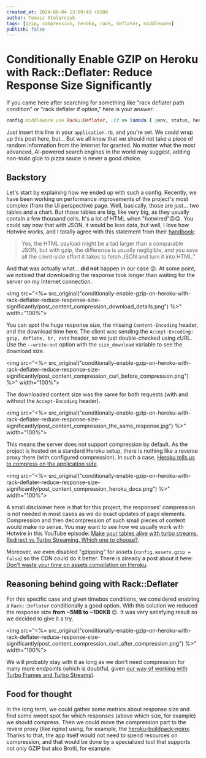 ```yaml
---
created_at: 2024-06-04 13:09:43 +0200
author: Tomasz Stolarczyk
tags: [gzip, compression, heroku, rack, deflater, middleware]
publish: false
---
```


# Conditionally Enable GZIP on Heroku with Rack::Deflater: Reduce Response Size Significantly

If you came here after searching for something like "rack deflater path condition" or "rack deflater if option," here is 
your answer:

```ruby
config.middleware.use Rack::Deflater, :if => lambda { |env, status, headers, body| env["PATH_INFO"] == "/your/endpoint/path/here" }
```

Just insert this line in your `application.rb`, and you're set. We could wrap up this post here, but... But we all know 
that we should not take a piece of random information from the Internet for granted. No matter what the most advanced, 
AI-powered search engines in the world may suggest, adding non-toxic glue to pizza sauce is never a good choice.

## Backstory

Let's start by explaining how we ended up with such a config. Recently, we have been working on performance improvements 
of the project's most complex (from the UI perspective) page. Well, basically, those are just... two tables and a chart. 
But those tables are big, like very big, as they usually contain a few thousand cells. It's a lot of HTML when "hotwired"😉😉. 
You could say now that with JSON, it would be less data, but well, I love how Hotwire works, and I totally 
agree with this statement from their [handbook](https://turbo.hotwired.dev/handbook/introduction#turbo-streams%3A-deliver-live-page-changes):

> Yes, the HTML payload might be a tad larger than a comparable JSON, but with gzip, the difference is usually negligible, 
> and you save all the client-side effort it takes to fetch JSON and turn it into HTML."

And that was actually what... **did not** happen in our case 😉. At some point, we noticed that downloading the response 
took longer than waiting for the server on my Internet connection.

<img src="<%= src_original("conditionally-enable-gzip-on-heroku-with-rack-deflater-reduce-response-size-significantly/post_content_compression_download_details.png") %>" width="100%">

You can spot the huge response size, the missing `Content-Encoding` header, and the download time here. The client was 
sending the `Accept-Encoding: gzip, deflate, br, zstd` header, so we just double-checked using cURL. Use the `--write-out` 
option with the `size_download` variable to see the download size.

<img src="<%= src_original("conditionally-enable-gzip-on-heroku-with-rack-deflater-reduce-response-size-significantly/post_content_compression_curl_before_compression.png") %>" width="100%">

The downloaded content size was the same for both requests (with and without the `Accept-Encoding` header).

<img src="<%= src_original("conditionally-enable-gzip-on-heroku-with-rack-deflater-reduce-response-size-significantly/post_content_compression_the_same_response.jpg") %>" width="100%">

This means the server does not support compression by default. As the project is hosted on a standard Heroku setup, there 
is nothing like a reverse proxy there (with configured compression). In such a case, [Heroku tells us to compress on the application side](https://devcenter.heroku.com/articles/compressing-http-messages-with-gzip).

<img src="<%= src_original("conditionally-enable-gzip-on-heroku-with-rack-deflater-reduce-response-size-significantly/post_content_compression_heroku_docs.png") %>" width="100%">

A small disclaimer here is that for this project, the responses' compression is not needed in most cases as we do exact 
updates of page elements. Compression and then decompression of such small pieces of content would make no sense. You may 
want to see how we usually work with Hotwire in this YouTube episode: [Make your tables alive with turbo streams. Redirect vs Turbo Streaming. Which one to choose?](https://www.youtube.com/watch?v=hc1C0r4a1J4).

Moreover, we even disabled "gzipping" for assets (`config.assets.gzip = false`) so the CDN could do it better. 
There is already a post about it here: [Don't waste your time on assets compilation on Heroku](https://blog.arkency.com/dont-waste-your-time-on-assets-compilation-on-heroku/).

## Reasoning behind going with Rack::Deflater

For this specific case and given timebox conditions, we considered enabling a `Rack::Deflater` conditionally a good option. 
With this solution we reduced the response size **from ~5MB to ~100KB** 😉. It was very satisfying result so we decided to give it a try.

<img src="<%= src_original("conditionally-enable-gzip-on-heroku-with-rack-deflater-reduce-response-size-significantly/post_content_compression_curl_after_compression.png") %>" width="100%">

We will probably stay with it as long as we don't need compression for many more endpoints (which is doubtful, 
given [our way of working with Turbo Frames and Turbo Streams](https://www.youtube.com/watch?v=hc1C0r4a1J4)).

## Food for thought

In the long term, we could gather some metrics about response size and find 
some sweet spot for which responses (above which size, for example) we should compress. Then we could move the compression 
part to the revere proxy (like nginx) using, for example, the [heroku-buildpack-nginx](https://github.com/heroku/heroku-buildpack-nginx). 
Thanks to that, the app itself would not need to spend resources on compression, and that would be done by a specialized 
tool that supports not only GZIP but also Brotli, for example.
